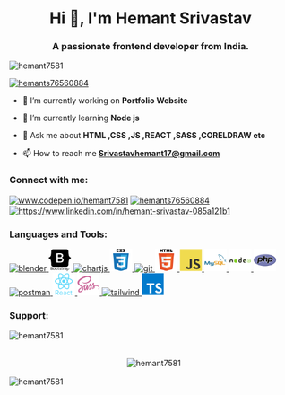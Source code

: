 <h1 align="center">Hi 👋, I'm Hemant Srivastav</h1>
<h3 align="center">A passionate frontend developer from India.</h3>

<p align="left"> <img src="https://komarev.com/ghpvc/?username=hemant7581&label=Profile%20views&color=0e75b6&style=flat" alt="hemant7581" /> </p>

<p align="left"> <a href="https://twitter.com/hemants76560884" target="blank"><img src="https://img.shields.io/twitter/follow/hemants76560884?logo=twitter&style=for-the-badge" alt="hemants76560884" /></a> </p>

- 🔭 I’m currently working on **Portfolio Website**

- 🌱 I’m currently learning **Node js**

- 💬 Ask me about **HTML ,CSS ,JS ,REACT ,SASS ,CORELDRAW etc**

- 📫 How to reach me **Srivastavhemant17@gmail.com**

<h3 align="left">Connect with me:</h3>
<p align="left">
<a href="https://codepen.io/www.codepen.io/hemant7581" target="blank"><img align="center" src="https://raw.githubusercontent.com/rahuldkjain/github-profile-readme-generator/master/src/images/icons/Social/codepen.svg" alt="www.codepen.io/hemant7581" height="30" width="40" /></a>
<a href="https://twitter.com/hemants76560884" target="blank"><img align="center" src="https://raw.githubusercontent.com/rahuldkjain/github-profile-readme-generator/master/src/images/icons/Social/twitter.svg" alt="hemants76560884" height="30" width="40" /></a>
<a href="https://linkedin.com/in/https://www.linkedin.com/in/hemant-srivastav-085a121b1" target="blank"><img align="center" src="https://raw.githubusercontent.com/rahuldkjain/github-profile-readme-generator/master/src/images/icons/Social/linked-in-alt.svg" alt="https://www.linkedin.com/in/hemant-srivastav-085a121b1" height="30" width="40" /></a>
</p>

<h3 align="left">Languages and Tools:</h3>
<p align="left"> <a href="https://www.blender.org/" target="_blank" rel="noreferrer"> <img src="https://download.blender.org/branding/community/blender_community_badge_white.svg" alt="blender" width="40" height="40"/> </a> <a href="https://getbootstrap.com" target="_blank" rel="noreferrer"> <img src="https://raw.githubusercontent.com/devicons/devicon/master/icons/bootstrap/bootstrap-plain-wordmark.svg" alt="bootstrap" width="40" height="40"/> </a> <a href="https://www.chartjs.org" target="_blank" rel="noreferrer"> <img src="https://www.chartjs.org/media/logo-title.svg" alt="chartjs" width="40" height="40"/> </a> <a href="https://www.w3schools.com/css/" target="_blank" rel="noreferrer"> <img src="https://raw.githubusercontent.com/devicons/devicon/master/icons/css3/css3-original-wordmark.svg" alt="css3" width="40" height="40"/> </a> <a href="https://git-scm.com/" target="_blank" rel="noreferrer"> <img src="https://www.vectorlogo.zone/logos/git-scm/git-scm-icon.svg" alt="git" width="40" height="40"/> </a> <a href="https://www.w3.org/html/" target="_blank" rel="noreferrer"> <img src="https://raw.githubusercontent.com/devicons/devicon/master/icons/html5/html5-original-wordmark.svg" alt="html5" width="40" height="40"/> </a> <a href="https://developer.mozilla.org/en-US/docs/Web/JavaScript" target="_blank" rel="noreferrer"> <img src="https://raw.githubusercontent.com/devicons/devicon/master/icons/javascript/javascript-original.svg" alt="javascript" width="40" height="40"/> </a> <a href="https://www.mysql.com/" target="_blank" rel="noreferrer"> <img src="https://raw.githubusercontent.com/devicons/devicon/master/icons/mysql/mysql-original-wordmark.svg" alt="mysql" width="40" height="40"/> </a> <a href="https://nodejs.org" target="_blank" rel="noreferrer"> <img src="https://raw.githubusercontent.com/devicons/devicon/master/icons/nodejs/nodejs-original-wordmark.svg" alt="nodejs" width="40" height="40"/> </a> <a href="https://www.php.net" target="_blank" rel="noreferrer"> <img src="https://raw.githubusercontent.com/devicons/devicon/master/icons/php/php-original.svg" alt="php" width="40" height="40"/> </a> <a href="https://postman.com" target="_blank" rel="noreferrer"> <img src="https://www.vectorlogo.zone/logos/getpostman/getpostman-icon.svg" alt="postman" width="40" height="40"/> </a> <a href="https://reactjs.org/" target="_blank" rel="noreferrer"> <img src="https://raw.githubusercontent.com/devicons/devicon/master/icons/react/react-original-wordmark.svg" alt="react" width="40" height="40"/> </a> <a href="https://sass-lang.com" target="_blank" rel="noreferrer"> <img src="https://raw.githubusercontent.com/devicons/devicon/master/icons/sass/sass-original.svg" alt="sass" width="40" height="40"/> </a> <a href="https://tailwindcss.com/" target="_blank" rel="noreferrer"> <img src="https://www.vectorlogo.zone/logos/tailwindcss/tailwindcss-icon.svg" alt="tailwind" width="40" height="40"/> </a> <a href="https://www.typescriptlang.org/" target="_blank" rel="noreferrer"> <img src="https://raw.githubusercontent.com/devicons/devicon/master/icons/typescript/typescript-original.svg" alt="typescript" width="40" height="40"/> </a> </p>

<h3 align="left">Support:</h3>
<p><a href="https://www.buymeacoffee.com/hemant7581"> <img align="left" src="https://cdn.buymeacoffee.com/buttons/v2/default-yellow.png" height="50" width="210" alt="hemant7581" /></a></p><br><br>

<p><img align="center" src="https://github-readme-stats.vercel.app/api/top-langs?username=hemant7581&show_icons=true&locale=en&layout=compact" alt="hemant7581" /></p>

<p><img align="center" src="https://github-readme-streak-stats.herokuapp.com/?user=hemant7581&" alt="hemant7581" /></p>

